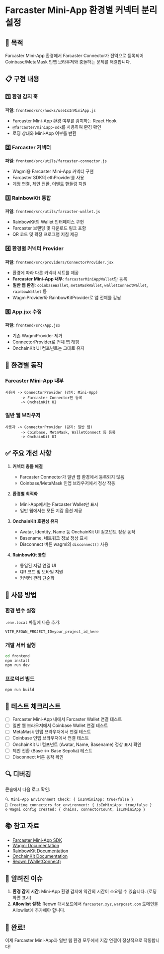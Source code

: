 # Farcaster Mini-App 환경별 커넥터 분리 설정

## 🎯 목적
Farcaster Mini-App 환경에서 Farcaster Connector가 전역으로 등록되어 Coinbase/MetaMask 인앱 브라우저와 충돌하는 문제를 해결합니다.

## 📋 구현 내용

### 1️⃣ 환경 감지 훅
**파일**: `frontend/src/hooks/useIsInMiniApp.js`
- Farcaster Mini-App 환경 여부를 감지하는 React Hook
- `@farcaster/miniapp-sdk`를 사용하여 환경 확인
- 로딩 상태와 Mini-App 여부를 반환

### 2️⃣ Farcaster 커넥터
**파일**: `frontend/src/utils/farcaster-connector.js`
- Wagmi용 Farcaster Mini-App 커넥터 구현
- Farcaster SDK의 ethProvider를 사용
- 계정 연결, 체인 전환, 이벤트 핸들링 지원

### 3️⃣ RainbowKit 통합
**파일**: `frontend/src/utils/farcaster-wallet.js`
- RainbowKit의 Wallet 인터페이스 구현
- Farcaster 브랜딩 및 다운로드 링크 포함
- QR 코드 및 확장 프로그램 지침 제공

### 4️⃣ 환경별 커넥터 Provider
**파일**: `frontend/src/providers/ConnectorProvider.jsx`
- 환경에 따라 다른 커넥터 세트를 제공
- **Farcaster Mini-App 내부**: `farcasterMiniAppWallet`만 등록
- **일반 웹 환경**: `coinbaseWallet`, `metaMaskWallet`, `walletConnectWallet`, `rainbowWallet` 등
- WagmiProvider와 RainbowKitProvider로 앱 전체를 감쌈

### 5️⃣ App.jsx 수정
**파일**: `frontend/src/App.jsx`
- 기존 WagmiProvider 제거
- ConnectorProvider로 전체 앱 래핑
- OnchainKit UI 컴포넌트는 그대로 유지

## 🔧 환경별 동작

### Farcaster Mini-App 내부
```
사용자 -> ConnectorProvider (감지: Mini-App)
       -> Farcaster Connector만 등록
       -> OnchainKit UI
```

### 일반 웹 브라우저
```
사용자 -> ConnectorProvider (감지: 일반 웹)
       -> Coinbase, MetaMask, WalletConnect 등 등록
       -> OnchainKit UI
```

## ✅ 주요 개선 사항

1. **커넥터 충돌 해결**
   - Farcaster Connector가 일반 웹 환경에서 등록되지 않음
   - Coinbase/MetaMask 인앱 브라우저에서 정상 작동

2. **환경별 최적화**
   - Mini-App에서는 Farcaster Wallet만 표시
   - 일반 웹에서는 모든 지갑 옵션 제공

3. **OnchainKit 호환성 유지**
   - Avatar, Identity, Name 등 OnchainKit UI 컴포넌트 정상 동작
   - Basename, 네트워크 정보 정상 표시
   - Disconnect 버튼 wagmi의 `disconnect()` 사용

4. **RainbowKit 통합**
   - 통일된 지갑 연결 UI
   - QR 코드 및 모바일 지원
   - 커넥터 관리 단순화

## 🚀 사용 방법

### 환경 변수 설정
`.env.local` 파일에 다음 추가:
```env
VITE_REOWN_PROJECT_ID=your_project_id_here
```

### 개발 서버 실행
```bash
cd frontend
npm install
npm run dev
```

### 프로덕션 빌드
```bash
npm run build
```

## 📝 테스트 체크리스트

- [ ] Farcaster Mini-App 내에서 Farcaster Wallet 연결 테스트
- [ ] 일반 웹 브라우저에서 Coinbase Wallet 연결 테스트
- [ ] MetaMask 인앱 브라우저에서 연결 테스트
- [ ] Coinbase 인앱 브라우저에서 연결 테스트
- [ ] OnchainKit UI 컴포넌트 (Avatar, Name, Basename) 정상 표시 확인
- [ ] 체인 전환 (Base ↔ Base Sepolia) 테스트
- [ ] Disconnect 버튼 동작 확인

## 🔍 디버깅

콘솔에서 다음 로그 확인:
```
🔍 Mini-App Environment Check: { isInMiniApp: true/false }
🔧 Creating connectors for environment: { isInMiniApp: true/false }
⚙️ Wagmi config created: { chains, connectorCount, isInMiniApp }
```

## 📚 참고 자료

- [Farcaster Mini-App SDK](https://docs.farcaster.xyz/developers/miniapps)
- [Wagmi Documentation](https://wagmi.sh/)
- [RainbowKit Documentation](https://www.rainbowkit.com/)
- [OnchainKit Documentation](https://onchainkit.xyz/)
- [Reown (WalletConnect)](https://docs.reown.com/)

## 🐛 알려진 이슈

1. **환경 감지 시간**: Mini-App 환경 감지에 약간의 시간이 소요될 수 있습니다. (로딩 화면 표시)
2. **Allowlist 설정**: Reown 대시보드에서 `farcaster.xyz`, `warpcast.com` 도메인을 Allowlist에 추가해야 합니다.

## 🎉 완료!

이제 Farcaster Mini-App과 일반 웹 환경 모두에서 지갑 연결이 정상적으로 작동합니다!


